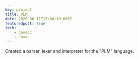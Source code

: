 ```yaml
---
key: project
title: PLM
date: 2020-06-11T15:04:10.000Z
featuredpost: true
tech:
    - JavaCC
    - Java
---
```


Created a parser, lexer and interpreter for the "PLM" language.

